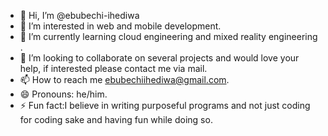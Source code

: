 - 👋 Hi, I’m @ebubechi-ihediwa
- 👀 I’m interested in web and mobile development.
- 🌱 I’m currently learning cloud engineering and mixed reality engineering .
- 💞️ I’m looking to collaborate on several projects and would love your help, if interested please contact me via mail.
- 📫 How to reach me ebubechiihediwa@gmail.com.
- 😄 Pronouns: he/him.
- ⚡ Fun fact:I believe in writing purposeful programs and not just coding for coding sake and having fun while doing so.

<!---
ebubechi-ihediwa/ebubechi-ihediwa is a ✨ special ✨ repository because its `README.md` (this file) appears on your GitHub profile.
You can click the Preview link to take a look at your changes.
--->
